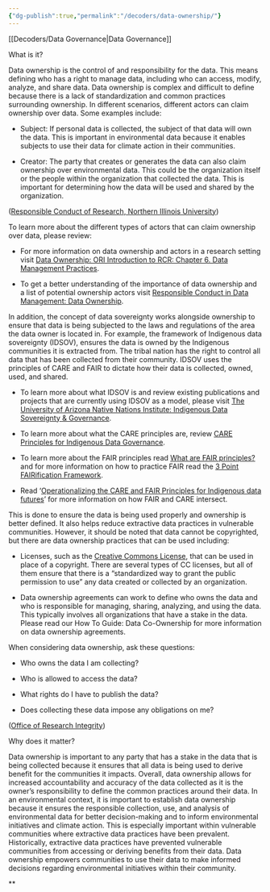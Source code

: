 ```yaml
---
{"dg-publish":true,"permalink":"/decoders/data-ownership/"}
---
```


[[Decoders/Data Governance\|Data Governance]]

What is it?

Data ownership is the control of and responsibility for the data. This means defining who has a right to manage data, including who can access, modify, analyze, and share data. Data ownership is complex and difficult to define because there is a lack of standardization and common practices surrounding ownership. In different scenarios, different actors can claim ownership over data. Some examples include:

- Subject: If personal data is collected, the subject of that data will own the data. This is important in environmental data because it enables subjects to use their data for climate action in their communities.
    
- Creator: The party that creates or generates the data can also claim ownership over environmental data. This could be the organization itself or the people within the organization that collected the data. This is important for determining how the data will be used and shared by the organization.
    

([Responsible Conduct of Research, Northern Illinois University](https://ori.hhs.gov/education/products/n_illinois_u/datamanagement/dotopic.html#:~:text=Data%20ownership%20refers%20to%20both,others%20(Loshin%2C%202002)))

  

To learn more about the different types of actors that can claim ownership over data, please review: 

- For more information on data ownership and actors in a research setting visit [Data Ownership: ORI Introduction to RCR: Chapter 6. Data Management Practices](https://ori.hhs.gov/content/Chapter-6-Data-Management-Practices-Data-ownership).
    
- To get a better understanding of the importance of data ownership and a list of potential ownership actors visit [Responsible Conduct in Data Management: Data Ownership](https://ori.hhs.gov/education/products/n_illinois_u/datamanagement/dotopic.html#:~:text=Data%20ownership%20refers%20to%20both,others%20(Loshin%2C%202002)).
    

  

In addition, the concept of data sovereignty works alongside ownership to ensure that data is being subjected to the laws and regulations of the area the data owner is located in. For example, the framework of Indigenous data sovereignty (IDSOV), ensures the data is owned by the Indigenous communities it is extracted from. The tribal nation has the right to control all data that has been collected from their community. IDSOV uses the principles of CARE and FAIR to dictate how their data is collected, owned, used, and shared. 

- To learn more about what IDSOV is and review existing publications and projects that are currently using IDSOV as a model, please visit [The University of Arizona Native Nations Institute: Indigenous Data Sovereignty & Governance](https://nni.arizona.edu/our-work/research-policy-analysis/indigenous-data-sovereignty-governance). 
    
- To learn more about what the CARE principles are, review [CARE Principles for Indigenous Data Governance](https://static1.squarespace.com/static/5d3799de845604000199cd24/t/5d79c383e904c741c9e9cd86/1568260995760/CARE+Principles+for+Indigenous+Data+Governance_FINAL_Sept+06+2019.pdf). 
    
- To learn more about the FAIR principles read [What are FAIR principles?](https://library.cumc.columbia.edu/insight/what-are-fair-data-principles) and for more information on how to practice FAIR read the [3 Point FAIRification Framework](https://www.go-fair.org/how-to-go-fair/).
    
- Read ‘[Operationalizing the CARE and FAIR Principles for Indigenous data futures](https://www.nature.com/articles/s41597-021-00892-0#Sec7)’ for more information on how FAIR and CARE intersect. 
    

  

This is done to ensure the data is being used properly and ownership is better defined. It also helps reduce extractive data practices in vulnerable communities. However, it should be noted that data cannot be copyrighted, but there are data ownership practices that can be used including: 

- Licenses, such as the [Creative Commons License](https://creativecommons.org/share-your-work/cclicenses/), that can be used in place of a copyright. There are several types of CC licenses, but all of them ensure that there is a “standardized way to grant the public permission to use” any data created or collected by an organization. 
    
- Data ownership agreements can work to define who owns the data and who is responsible for managing, sharing, analyzing, and using the data. This typically involves all organizations that have a stake in the data. Please read our How To Guide: Data Co-Ownership for more information on data ownership agreements. 
    

  

When considering data ownership, ask these questions:

- Who owns the data I am collecting?
    
- Who is allowed to access the data?
    
- What rights do I have to publish the data?
    
- Does collecting these data impose any obligations on me? 
    

([Office of Research Integrity](https://ori.hhs.gov/content/Chapter-6-Data-Management-Practices-Data-ownership))

  
  

Why does it matter? 

Data ownership is important to any party that has a stake in the data that is being collected because it ensures that all data is being used to derive benefit for the communities it impacts. Overall, data ownership allows for increased accountability and accuracy of the data collected as it is the owner’s responsibility to define the common practices around their data. In an environmental context, it is important to establish data ownership because it ensures the responsible collection, use, and analysis of environmental data for better decision-making and to inform environmental initiatives and climate action. This is especially important within vulnerable communities where extractive data practices have been prevalent. Historically, extractive data practices have prevented vulnerable communities from accessing or deriving benefits from their data. Data ownership empowers communities to use their data to make informed decisions regarding environmental initiatives within their community.

**